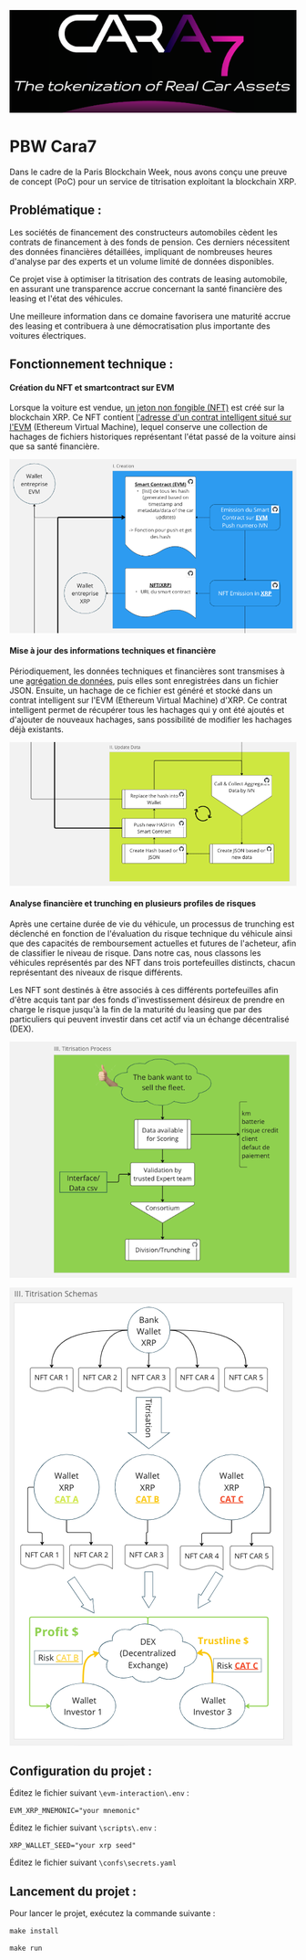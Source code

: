 ![](/img/1.png)

# PBW Cara7
Dans le cadre de la Paris Blockchain Week, nous avons conçu une preuve de concept (PoC) pour un service de titrisation exploitant la blockchain XRP.

## Problématique :

Les sociétés de financement des constructeurs automobiles cèdent les contrats de financement à des fonds de pension. Ces derniers nécessitent des données financières détaillées, impliquant de nombreuses heures d'analyse par des experts et un volume limité de données disponibles.

Ce projet vise à optimiser la titrisation des contrats de leasing automobile, en assurant une transparence accrue concernant la santé financière des leasing et l'état des véhicules.

Une meilleure information dans ce domaine favorisera une maturité accrue des leasing et contribuera à une démocratisation plus importante des voitures électriques.

## Fonctionnement technique :

#### Création du NFT et smartcontract sur EVM

Lorsque la voiture est vendue, [un jeton non fongible (NFT)](https://github.com/AntoineA67/pbw-cara7/blob/main/script/1_Create.py) est créé sur la blockchain XRP. Ce NFT contient [l'adresse d'un contrat intelligent situé sur l'EVM](https://github.com/AntoineA67/pbw-cara7/blob/main/evm-interaction/contracts/HashStorage.sol)  (Ethereum Virtual Machine), lequel conserve une collection de hachages de fichiers historiques représentant l'état passé de la voiture ainsi que sa santé financière.

[![](/img/2.png)](https://miro.com/app/board/uXjVKXynQg8=/?moveToViewport=-2594,1316,2684,1234&embedId=215828249926)

#### Mise à jour des informations techniques et financière

Périodiquement, les données techniques et financières sont transmises à une [agrégation de données](https://github.com/AntoineA67/pbw-cara7/blob/main/script/2_Update.py), puis elles sont enregistrées dans un fichier JSON. Ensuite, un hachage de ce fichier est généré et stocké dans un contrat intelligent sur l'EVM (Ethereum Virtual Machine) d'XRP. Ce contrat intelligent permet de récupérer tous les hachages qui y ont été ajoutés et d'ajouter de nouveaux hachages, sans possibilité de modifier les hachages déjà existants.

[![](/img/3.png)](https://miro.com/app/live-embed/uXjVKXynQg8=/?moveToViewport=-2250,2617,2189,1006&embedId=328669422631)

#### Analyse financière et trunching en plusieurs profiles de risques

Après une certaine durée de vie du véhicule, un processus de trunching est déclenché en fonction de l'évaluation du risque technique du véhicule ainsi que des capacités de remboursement actuelles et futures de l'acheteur, afin de classifier le niveau de risque. Dans notre cas, nous classons les véhicules représentés par des NFT dans trois portefeuilles distincts, chacun représentant des niveaux de risque différents.

Les NFT sont destinés à être associés à ces différents portefeuilles afin d'être acquis tant par des fonds d'investissement désireux de prendre en charge le risque jusqu'à la fin de la maturité du leasing que par des particuliers qui peuvent investir dans cet actif via un échange décentralisé (DEX).

[![](/img/4.png)](https://miro.com/app/live-embed/uXjVKXynQg8=/?moveToViewport=-2387,3742,2624,1207&embedId=338572393257)

[![](/img/5.png)](https://miro.com/app/live-embed/uXjVKXynQg8=/?moveToViewport=-2736,5242,4017,1847&embedId=56264919248)

## Configuration du projet :


Éditez le fichier suivant `\evm-interaction\.env` :

```
EVM_XRP_MNEMONIC="your mnemonic"
```

Éditez le fichier suivant `\scripts\.env` :

```
XRP_WALLET_SEED="your xrp seed"
```

Éditez le fichier suivant `\confs\secrets.yaml` 


## Lancement du projet :

Pour lancer le projet, exécutez la commande suivante :

```
make install
```

```
make run
```